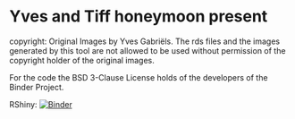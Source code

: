 # Yves and Tiff honeymoon present

copyright: Original Images by Yves Gabriëls. The rds files and the images generated by this tool are not allowed to be used without permission of the copyright holder of the original images. 

For the code the BSD 3-Clause License holds of the developers of the Binder Project.

RShiny: [![Binder](http://mybinder.org/badge_logo.svg)](https://mybinder.org/v2/gh/lievenclement/tiffYves/master?urlpath=shiny/yvesTiffApp/)